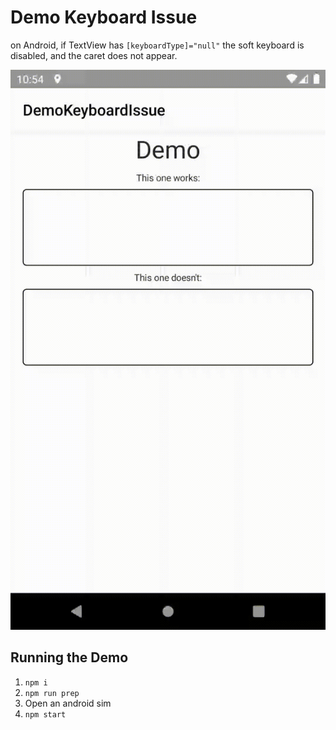 # Demo Keyboard Issue
on Android, if TextView has `[keyboardType]="null"` the soft keyboard is disabled, and the caret does not appear.

![Demo](./demo.gif)

## Running the Demo
1) `npm i`
2) `npm run prep`
3) Open an android sim
4) `npm start`
